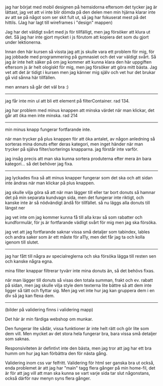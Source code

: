jag har börjat med mobil designen på hemsidorna eftersom det tycker jag är lättast, jag vet att vi inte blir dömda på den delen men min hjärna klarar inte av att se på något som ser skit fult ut, så jag har fokuserat mest på det hittils. 
(Jag har lagt till wireframes i "design" mappen)

Jag har det väldigt svårt med js för tillfälligt, men jag försöker att klura ut det. Så jag har inte gjort mycket i js förutom att kopiera det som du gjort under lektionerna. 

Innan den här kursen så vissta jag att js skulle vara ett problem för mig, för jag jobbade med programmering på gymnasiet och det var väldigt svårt. Så jag är inte helt säker på om jag kommer att kunna klara den här uppgiften eftersom js är helt ologiskt för mig, men jag försöker att göra mitt bästa. 
Jag vet att det är tidigt i kursen men jag känner mig själv och vet hur det brukar gå vid sånna här tillfällen.

men annars så går det väl bra :)

----------------------------------------------------------------

jag får inte min ul att bli ett element på filterContainer. rad 134.

jag har problem med minus knappen att minska värdet när man klickar, det går att öka men inte minska. rad 214

--------------------------------------------------------------

min minus knapp fungerar fortfarande inte.

när man trycker på plus knappen för att öka antalet, av någon anledning så sorteras mina donuts efter deras kategori, men inget händer när man trycker på själva filter/sorterings knapparna. jag förstår inte varför.

jag insåg precis att man ska kunna sortera produterna efter mera än bara kategori... så det behöver jag fixa.

-------------------------------------------------------

jag lyckades fixa så att minus knapper fungerar som det ska och att sidan inte ändras när man klickar på plus knappen.

jag skulle vilja göra så att när man lägger till eller tar bort donuts så hamnar det på min separata kundvagn sida, men det fungerar inte riktigt, och kanske inte är så nödvändigt ändå för tillfället. så nu läggs alla donuts till längst ner

jag vet inte om jag kommer kunna få till alla krav så som rabatter och kundformulär, för js är fortfarande vädligt svårt för mig men jag ska försöka. 

jag vet att jag fortfarande saknar vissa små detaljer som tabindex, lables och andra saker som är ett måste för a11y, men det får jag ta och kolla igenom till slutet. 

-----------------------------------------------------------

jag har fått till några av specialreglerna och ska försöka lägga till resten sen och kanske några egna.

mina filter knappar filtrerar tyvärr inte mina donuts än, så det behövs fixas. 

när man lägger till donuts så visas den totala summan, frakt och ev. rabatt på sidan, men jag skulle vilja style dem texterna lite bättre så att dem inte ligger så tätt och flyttar sig. Men jag vet inte hur jag kan gruppera dem i en div så jag kan flexa dem.


----------------------------------------------------------
(bilder på validering finns i validering mapp)

Det här är min färdiga webshop om munkar. 

Den fungerar lite sådär, vissa funktioner är inte helt rätt och gör lite som dem vill. Men mycket av det stora hela fungerar bra, bara vissa små detaljer som saknas. 

Responsiviteten är defintivt inte den bästa, men jag tror att jag har ett bra humm om hur jag kan förbättra den för nästa gång. 

Validering inom css var felfritt. Validering för html ser ganska bra ut också, enda problemet är att jag har "main" tagg flera gånger på min home-fil, det är för att jag vill att man ska kunna se vart varje sida tar slut någonstans, också därför nav menyn syns flera gånger.


